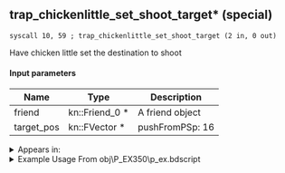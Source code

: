 ## trap_chickenlittle_set_shoot_target* (special)

`syscall 10, 59 ; trap_chickenlittle_set_shoot_target (2 in, 0 out)`

Have chicken little set the destination to shoot

#### Input parameters
| Name | Type | Description
|------|------|------------
| friend   | kn::Friend_0 *   | A friend object
| target_pos   | kn::FVector *   | pushFromPSp: 16




<details>
	<summary>Appears in:</summary>
| filename | Entity (obj)
|----------|-------------
| obj\P_EX350\p_ex.bdscript       | ((P) Chicken Little)          

</details>

<details>
	<summary>Example Usage From obj\P_EX350\p_ex.bdscript</summary>
```plaintext
L409:
 syscall 1, 34 ; trap_event_is_exec (0 in, 1 out)
 jz L422
 pushFromPWp W0
 pushFromPSp 16
 syscall 10, 59 ; trap_chickenlittle_set_shoot_target (2 in, 0 out)
 halt 
 jmp L409
```
</details>


